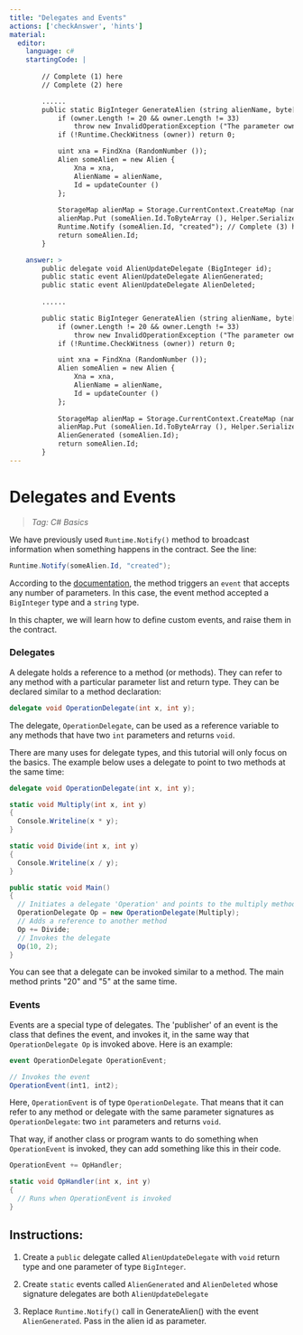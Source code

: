 ```yaml
---
title: "Delegates and Events"
actions: ['checkAnswer', 'hints']
material: 
  editor:
    language: c#
    startingCode: | 
    
        // Complete (1) here
        // Complete (2) here

        ......
        public static BigInteger GenerateAlien (string alienName, byte[] owner) {
            if (owner.Length != 20 && owner.Length != 33)
                throw new InvalidOperationException ("The parameter owner should be a 20-byte address or a 33-byte public key");        // Check if the owner is the same as one who invoked contract
            if (!Runtime.CheckWitness (owner)) return 0; 

            uint xna = FindXna (RandomNumber ());
            Alien someAlien = new Alien {
                Xna = xna,
                AlienName = alienName,
                Id = updateCounter ()
            }; 
            
            StorageMap alienMap = Storage.CurrentContext.CreateMap (nameof (alienMap)); 
            alienMap.Put (someAlien.Id.ToByteArray (), Helper.Serialize (someAlien)); 
            Runtime.Notify (someAlien.Id, "created"); // Complete (3) here
            return someAlien.Id; 
        }

    answer: > 
        public delegate void AlienUpdateDelegate (BigInteger id); 
        public static event AlienUpdateDelegate AlienGenerated; 
        public static event AlienUpdateDelegate AlienDeleted; 
        
        ......

        public static BigInteger GenerateAlien (string alienName, byte[] owner) {
            if (owner.Length != 20 && owner.Length != 33)
                throw new InvalidOperationException ("The parameter owner should be a 20-byte address or a 33-byte public key");        // Check if the owner is the same as one who invoked contract
            if (!Runtime.CheckWitness (owner)) return 0; 

            uint xna = FindXna (RandomNumber ());
            Alien someAlien = new Alien {
                Xna = xna,
                AlienName = alienName,
                Id = updateCounter ()
            }; 
            
            StorageMap alienMap = Storage.CurrentContext.CreateMap (nameof (alienMap)); 
            alienMap.Put (someAlien.Id.ToByteArray (), Helper.Serialize (someAlien)); 
            AlienGenerated (someAlien.Id); 
            return someAlien.Id; 
        }
---
```


# Delegates and Events
> *Tag: C# Basics*

We have previously used `Runtime.Notify()` method to broadcast information when something happens in the contract. See the line: 

```c#
Runtime.Notify(someAlien.Id, "created");
```

According to the [documentation](https://docs.neo.org/docs/en-us/reference/scapi/fw/dotnet/neo/Runtime/Notify.html), the method triggers an `event` that accepts any number of parameters. In this case, the event method accepted a `BigInteger` type and a `string` type. 

In this chapter, we will learn how to define custom events, and raise them in the contract. 

### Delegates

A delegate holds a reference to a method (or methods). They can refer to any method with a particular parameter list and return type. They can be declared similar to a method declaration:

```c#
delegate void OperationDelegate(int x, int y); 
```

The delegate, `OperationDelegate`, can be used as a reference variable to any methods that have two `int` parameters and returns `void`. 

There are many uses for delegate types, and this tutorial will only focus on the basics. The example below uses a delegate to point to two methods at the same time: 

```c#
delegate void OperationDelegate(int x, int y); 

static void Multiply(int x, int y) 
{
  Console.Writeline(x * y);
}

static void Divide(int x, int y)
{
  Console.Writeline(x / y); 
}

public static void Main()
{
  // Initiates a delegate 'Operation' and points to the multiply method
  OperationDelegate Op = new OperationDelegate(Multiply); 
  // Adds a reference to another method
  Op += Divide; 
  // Invokes the delegate
  Op(10, 2); 
}
```
You can see that a delegate can be invoked similar to a method. The main method prints "20" and "5" at the same time. 

### Events

Events are a special type of delegates. The 'publisher' of an event is the class that defines the event, and invokes it, in the same way that `OperationDelegate Op` is invoked above. Here is an example: 

```c#
event OperationDelegate OperationEvent; 

// Invokes the event
OperationEvent(int1, int2); 
```

Here, `OperationEvent` is of type `OperationDelegate`. That means that it can refer to any method or delegate with the same parameter signatures as `OperationDelegate`: two `int` parameters and returns `void`. 

That way, if another class or program wants to do something when `OperationEvent` is invoked, they can add something like this in their code. 

```c#
OperationEvent += OpHandler; 

static void OpHandler(int x, int y) 
{
  // Runs when OperationEvent is invoked
}
```

## Instructions: 
1. Create a `public` delegate called `AlienUpdateDelegate` with `void` return type and one parameter of type `BigInteger`. 

2. Create `static` events called `AlienGenerated` and `AlienDeleted` whose signature delegates are both `AlienUpdateDelegate`

3. Replace `Runtime.Notify()` call in GenerateAlien() with the event `AlienGenerated`. Pass in the alien id as parameter. 
